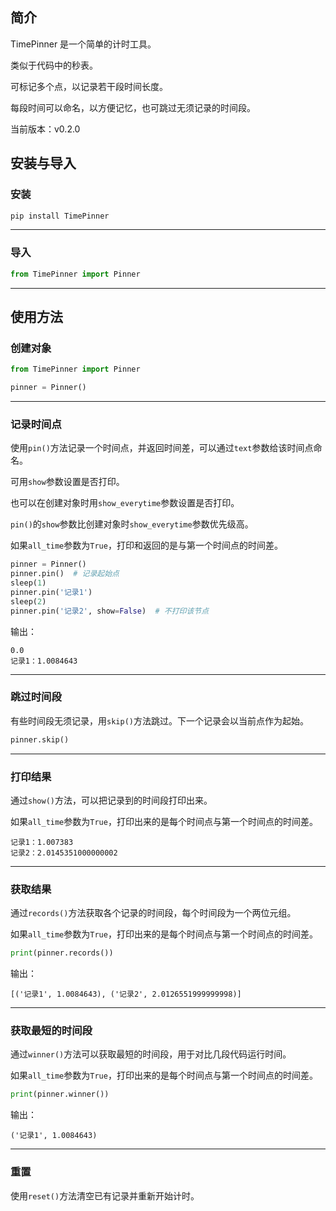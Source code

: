 ## 简介

TimePinner 是一个简单的计时工具。

类似于代码中的秒表。

可标记多个点，以记录若干段时间长度。

每段时间可以命名，以方便记忆，也可跳过无须记录的时间段。

当前版本：v0.2.0

## 安装与导入

### 安装

```python
pip install TimePinner
```

---

### 导入

```python
from TimePinner import Pinner
```

---

## 使用方法

### 创建对象

```python
from TimePinner import Pinner

pinner = Pinner()
```

---

### 记录时间点

使用`pin()`方法记录一个时间点，并返回时间差，可以通过`text`参数给该时间点命名。

可用`show`参数设置是否打印。

也可以在创建对象时用`show_everytime`参数设置是否打印。

`pin()`的`show`参数比创建对象时`show_everytime`参数优先级高。

如果`all_time`参数为`True`，打印和返回的是与第一个时间点的时间差。

```python
pinner = Pinner()
pinner.pin()  # 记录起始点
sleep(1)
pinner.pin('记录1')
sleep(2)
pinner.pin('记录2', show=False)  # 不打印该节点
```

输出：

```console
0.0
记录1：1.0084643
```

---

### 跳过时间段

有些时间段无须记录，用`skip()`方法跳过。下一个记录会以当前点作为起始。

```python
pinner.skip()
```

---

### 打印结果

通过`show()`方法，可以把记录到的时间段打印出来。

如果`all_time`参数为`True`，打印出来的是每个时间点与第一个时间点的时间差。

```console
记录1：1.007383
记录2：2.0145351000000002
```

---

### 获取结果

通过`records()`方法获取各个记录的时间段，每个时间段为一个两位元组。

如果`all_time`参数为`True`，打印出来的是每个时间点与第一个时间点的时间差。

```python
print(pinner.records())
```

输出：

```console
[('记录1', 1.0084643), ('记录2', 2.0126551999999998)]
```

---

### 获取最短的时间段

通过`winner()`方法可以获取最短的时间段，用于对比几段代码运行时间。

如果`all_time`参数为`True`，打印出来的是每个时间点与第一个时间点的时间差。

```python
print(pinner.winner())
```

输出：

```console
('记录1', 1.0084643)
```

---

### 重置

使用`reset()`方法清空已有记录并重新开始计时。
